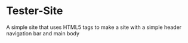 # Tester-Site
A simple site that uses HTML5 tags to make a site with a simple header navigation bar and main body
